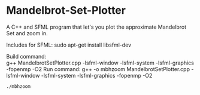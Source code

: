 # Mandelbrot-Set-Plotter
A C++ and SFML program that let's you plot the approximate Mandelbrot Set and zoom in.

Includes for SFML:
    sudo apt-get install libsfml-dev

Build command:  
    g++ MandelbrotSetPlotter.cpp -lsfml-window -lsfml-system -lsfml-graphics  -fopenmp -O2
Run command:
    g++ -o mbhzoom MandelbrotSetPlotter.cpp -lsfml-window -lsfml-system -lsfml-graphics -fopenmp -O2
    
    ./mbhzoom
